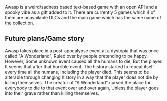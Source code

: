Awasp is a weird/sadness based text-based game with an open API and a spooky vibe as a gift added to it. There are currently 5 games which 4 of them are unavailable DLCs and the main game which has the same name of the collection.

## Future plans/Game story
Awasp takes place in a post-apocalypse event at a dystopia that was once called "A Wonderland", Ruled over by people pretending to be happy. However, Some unknown event caused all the humans to die, But the player. It seems that after that horrible event, The history started to repeat itself every time all the humans, Including the player died. This seems to be alterable through changing history in a way that the player does not die by killing themselves. The creator of "A Wonderland" cursed the place for everybody to die to that event over and over again, Unless the player goes into their grave rather than killing themselves.